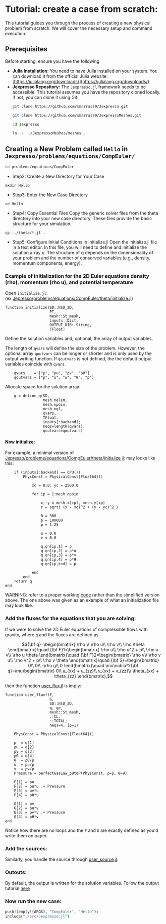 # Tutorial: create a case from scratch:

This tutorial guides you through the process of creating a new physical problem from scratch. We will cover the necessary setup and command execution.

## Prerequisites

Before starting, ensure you have the following:

* **Julia Installation:** You need to have Julia installed on your system. You can download it from the official Julia website: [https://julialang.org/downloads/](https://julialang.org/downloads/)
* **Jexpresso Repository:** The `Jexpresso.jl` framework needs to be accessible. This tutorial assumes you have the repository cloned locally. If not, you can clone it using Git:
    ```bash
    git clone https://github.com/smarras79/Jexpresso.git
    ```
    ```bash
    git clone https://github.com/smarras79/JexpressoMeshes.git
    ```
    ```bash
    cd Jexpresso
    ```
    ```bash
    ln -s ../JexpressoMeshes/meshes .
    ```

## Creating a New Problem called `Hello` in ```Jexpresso/problems/equations/CompEuler/```

```bash
cd problems/equations/CompEuler
```

- Step2: Create a New Directory for Your Case

```
mkdir Hello
```

- Step3: Enter the New Case Directory

```
cd Hello
```

- Step4: Copy Essential Files
Copy the generic solver files from the theta directory into your new case directory. These files provide the basic structure for your simulation.

```
cp ../theta/*.jl .
```

- Step5: Configure Initial Conditions in initialize.jl
Open the initialize.jl file in a text editor. In this file, you will need to define and initialize the solution array q. The structure of q depends on the dimensionality of your problem and the number of conserved variables (e.g., density, momentum components, energy).

### Example of initialization for the 2D Euler equations density (rho), momentum (rho u), and potential temperature

Open `initialize.jl`: (ex.[Jepresso/problems/equations/CompEuler/theta/initialize.jl](https://github.com/smarras79/Jexpresso/blob/master/problems/equations/CompEuler/theta/initialize.jl))

```
function initialize(SD::NSD_2D, 
                    PT, 
                    mesh::St_mesh, 
                    inputs::Dict, 
                    OUTPUT_DIR::String, 
                    TFloat)
```

Define the solution variables and, optional, the array of output variables. 

The length of `qvars` will define the size of the problem. 
However, the optional array `qoutvars` can be longer or shorter and is only used by the output writing function.
If `qoutvars` is not defined, the the default output variables coincide with `qvars`.

```
    qvars    = ["ρ", "ρu", "ρv", "ρθ"]
    qoutvars = ["ρ", "u", "w", "θ", "p"]
```
Allocate space for the solution array:
```
    q = define_q(SD, 
                 mesh.nelem, 
                 mesh.npoin, 
                 mesh.ngl, 
                 qvars, 
                 TFloat, 
                 inputs[:backend]; 
                 neqs=length(qvars), 
                 qoutvars=qoutvars)
```

#### Now initialize:

For example, a minimal version of [Jepresso/problems/equations/CompEuler/theta/initialize.jl](https://github.com/smarras79/Jexpresso/blob/master/problems/equations/CompEuler/theta/initialize.jl): may looks like this:

```
    if (inputs[:backend] == CPU())    
        PhysConst = PhysicalConst{Float64}()
        
            xc = 0.0; yc = 2500.0
        
            for ip = 1:mesh.npoin

                x, y = mesh.x[ip], mesh.y[ip]
                r = sqrt( (x - xc)^2 + (y - yc)^2 )
            
                θ = 300
                p = 100000
                ρ = 1.25

                u = 0.0
                v = 0.0

                q.qn[ip,1] = ρ
                q.qn[ip,2] = ρ*u
                q.qn[ip,3] = ρ*v
                q.qn[ip,4] = ρ*θ
                q.qn[ip,end] = p

            end
        end
    return q
end
```

WARNING: refer to a proper working [code](https://github.com/smarras79/Jexpresso/blob/master/problems/equations/CompEuler/theta/initialize.jl) rather than the simplified version above. The one above was given as an example of what an initialization file may look like.

### Add the fluxes for the equations that you are solving:

If we were to solve the 2D Euler equations of compressible flows with gravity, where `q` and the fluxes are defined as

$${\bf q}=\begin{bmatrix}
\rho \\
\rho u\\
\rho v\\
\rho \theta
\end{bmatrix}\quad {\bf F}1=\begin{bmatrix}
\rho u\\
\rho u^2 + p\\
\rho u v\\
\rho u \theta
\end{bmatrix}\quad {\bf F}2=\begin{bmatrix}
\rho v\\
\rho v u\\
\rho v^2 + p\\
\rho v \theta
\end{bmatrix}\quad {\bf S}=\begin{bmatrix}
0\\
0\\
-\rho g\\
0
\end{bmatrix}\quad \mu\nabla^2{\bf q}=\mu\begin{bmatrix}
0\\
u_{xx} + u_{zz}\\
v_{xx} + v_{zz}\\
\theta_{xx} + \theta_{zz}
\end{bmatrix},$$

then the function [user_flux.jl](https://github.com/smarras79/Jexpresso/blob/master/problems/equations/CompEuler/theta/user_flux.jl) is imply:

```
function user_flux!(F, 
                    G, 
                    SD::NSD_2D, 
                    q, qe,
                    mesh::St_mesh, 
                    ::CL, 
                    ::TOTAL; 
                    neqs=4, ip=1)

    PhysConst = PhysicalConst{Float64}()
    
    ρ  = q[1]
    ρu = q[2]
    ρv = q[3]
    ρθ = q[4]
    θ  = ρθ/ρ
    u  = ρu/ρ
    v  = ρv/ρ
    Pressure = perfectGasLaw_ρθtoP(PhysConst, ρ=ρ, θ=θ)
    
    F[1] = ρu
    F[2] = ρu*u .+ Pressure
    F[3] = ρv*u
    F[4] = ρθ*u

    G[1] = ρv
    G[2] = ρu*v
    G[3] = ρv*v .+ Pressure
    G[4] = ρθ*v
end
```
Notice how there are no loops and the `F` and `G` are exactly defined as you'd write them on paper.

### Add the sources:
Similarly, you handle the source through [user_source.jl](https://github.com/smarras79/Jexpresso/blob/master/problems/equations/CompEuler/theta/user_source.jl).

### Outouts:
By default, the output is written for the solution variables. 
Follow the output tutorial [here](./define_output_variables.md)

### Now run the new case:

```bash
push!(empty!(ARGS), "CompEuler", "Hello");
include("./src/Jexpresso.jl")
```


